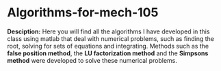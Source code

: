# Algorithms-for-mech-105
**Desciption:**
Here you will find all the algorithms I have developed in this class using matlab that deal with numerical problems, such as finding the root, solving for sets of equations and integrating. Methods such as the **false position method**, the **LU factorization method** and the **Simpsons method** were developed to solve these numerical problems.
